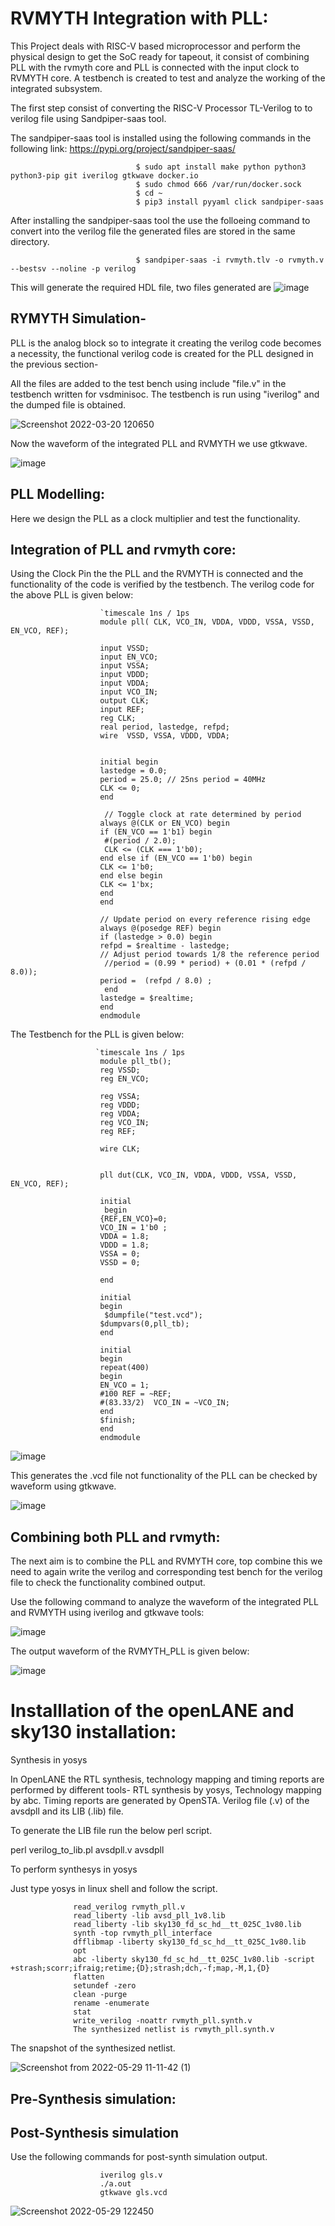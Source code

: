 # RVMYTH Integration with PLL:
This Project deals with RISC-V based microprocessor and perform the physical design to get the SoC ready for tapeout, it consist of combining PLL with the rvmyth core and PLL is connected with the input clock to RVMYTH core. A testbench is created to test and analyze the working of the integrated subsystem.

The first step consist of converting the RISC-V Processor TL-Verilog to to verilog file using Sandpiper-saas tool.

The sandpiper-saas tool is installed using the following commands in the following link:
https://pypi.org/project/sandpiper-saas/
        

                                $ sudo apt install make python python3 python3-pip git iverilog gtkwave docker.io
                                $ sudo chmod 666 /var/run/docker.sock
                                $ cd ~
                                $ pip3 install pyyaml click sandpiper-saas

After installing the sandpiper-saas tool the use the folloeing command to convert into the verilog file the generated files are stored in the same directory.
                                        
                                $ sandpiper-saas -i rvmyth.tlv -o rvmyth.v --bestsv --noline -p verilog 
     
This will generate the required HDL file, two files generated are 
![image](https://user-images.githubusercontent.com/97835399/159148758-adbd68cc-41ca-4938-8b67-8bc2a8ca9c4a.png)

## RYMYTH Simulation-   
PLL is the analog block so to integrate it creating the verilog code becomes a necessity, the functional verilog code is created for the PLL designed in the previous section- 


All the files are added to the test bench using include "file.v" in the testbench written for vsdminisoc. The testbench is run using "iverilog" and the dumped file is obtained.

![Screenshot 2022-03-20 120650](https://user-images.githubusercontent.com/97835399/159152280-9975d939-acf3-4534-8d5a-cbfedfccb0ee.png)


Now the waveform of the integrated PLL and RVMYTH we use gtkwave.



![image](https://user-images.githubusercontent.com/97835399/159637174-3c70157a-3df7-4d83-81d8-771d6e843748.png)

## PLL Modelling: 
Here we design the PLL as a clock multiplier and test the functionality. 
## Integration of PLL and rvmyth core:
Using the Clock Pin the the PLL and the RVMYTH is connected and the functionality of the code is verified by the testbench. The verilog code for the above PLL is given below:


                        `timescale 1ns / 1ps
                        module pll( CLK, VCO_IN, VDDA, VDDD, VSSA, VSSD, EN_VCO, REF);

                        input VSSD;
                        input EN_VCO;
                        input VSSA;
                        input VDDD;
                        input VDDA;
                        input VCO_IN;
                        output CLK;
                        input REF;
                        reg CLK;
                        real period, lastedge, refpd;
                        wire  VSSD, VSSA, VDDD, VDDA;
 

                        initial begin
                        lastedge = 0.0;
                        period = 25.0; // 25ns period = 40MHz
                        CLK <= 0;
                        end

                         // Toggle clock at rate determined by period
                        always @(CLK or EN_VCO) begin
                        if (EN_VCO == 1'b1) begin
                         #(period / 2.0);
                         CLK <= (CLK === 1'b0);
                        end else if (EN_VCO == 1'b0) begin
                        CLK <= 1'b0;
                        end else begin
                        CLK <= 1'bx;
                        end
                        end
   
                        // Update period on every reference rising edge
                        always @(posedge REF) begin
                        if (lastedge > 0.0) begin
                        refpd = $realtime - lastedge;
                        // Adjust period towards 1/8 the reference period
                         //period = (0.99 * period) + (0.01 * (refpd / 8.0));
                        period =  (refpd / 8.0) ;
                         end
                        lastedge = $realtime;
                        end
                        endmodule

The Testbench for the PLL is given below:
                                       
                       `timescale 1ns / 1ps
                        module pll_tb();
                        reg VSSD;
                        reg EN_VCO;
 
                        reg VSSA;
                        reg VDDD;
                        reg VDDA;
                        reg VCO_IN;
                        reg REF;
  
                        wire CLK;


                        pll dut(CLK, VCO_IN, VDDA, VDDD, VSSA, VSSD, EN_VCO, REF);
  
                        initial
                         begin
                        {REF,EN_VCO}=0;
                        VCO_IN = 1'b0 ;
                        VDDA = 1.8;
                        VDDD = 1.8;
                        VSSA = 0;
                        VSSD = 0;
   
                        end
   
                        initial
                        begin
                         $dumpfile("test.vcd");
                        $dumpvars(0,pll_tb);
                        end
 
                        initial
                        begin
                        repeat(400)
                        begin
                        EN_VCO = 1;
                        #100 REF = ~REF;
                        #(83.33/2)  VCO_IN = ~VCO_IN;
                        end
                        $finish;
                        end
                        endmodule
                        
                        
![image](https://user-images.githubusercontent.com/97835399/160181556-fc4d8d49-409f-4ddd-b09c-f58159fd980b.png)

                  
 This generates the .vcd file not functionality of the PLL can be checked by waveform using gtkwave.
 
 
![image](https://user-images.githubusercontent.com/97835399/160181691-e7f2aa48-4549-4804-85e1-320e17b274b2.png)

## Combining both PLL and rvmyth:
The next aim is to combine the PLL and RVMYTH core, top combine this we need to again write the verilog and corresponding test bench for the verilog file to check the functionality combined output.

Use the following command to analyze the waveform of the integrated PLL and RVMYTH using iverilog and gtkwave tools:

![image](https://user-images.githubusercontent.com/97835399/160224915-3e31d923-6d18-4010-bcfd-ac700e101211.png)

The output waveform of the RVMYTH_PLL is given below:


![image](https://user-images.githubusercontent.com/97835399/160224759-a3fe2fe0-a4b7-4cea-b2f2-701af4880849.png)

# Installlation of the openLANE and sky130 installation:

Synthesis in yosys

In OpenLANE the RTL synthesis, technology mapping and timing reports are performed by different tools- RTL synthesis by yosys, Technology mapping by abc.
Timing reports are generated by OpenSTA. Verilog file (.v) of the avsdpll and its LIB (.lib) file.

To generate the LIB file run the below perl script.

perl verilog_to_lib.pl avsdpll.v avsdpll

To perform synthesys in yosys

Just type yosys in linux shell and follow the script.


                  read_verilog rvmyth_pll.v 
                  read_liberty -lib avsd_pll_1v8.lib 
                  read_liberty -lib sky130_fd_sc_hd__tt_025C_1v80.lib 
                  synth -top rvmyth_pll_interface 
                  dfflibmap -liberty sky130_fd_sc_hd__tt_025C_1v80.lib 
                  opt 
                  abc -liberty sky130_fd_sc_hd__tt_025C_1v80.lib -script +strash;scorr;ifraig;retime;{D};strash;dch,-f;map,-M,1,{D} 
                  flatten 
                  setundef -zero 
                  clean -purge 
                  rename -enumerate
                  stat 
                  write_verilog -noattr rvmyth_pll.synth.v 
                  The synthesized netlist is rvmyth_pll.synth.v
                  

The snapshot of the synthesized netlist.


![Screenshot from 2022-05-29 11-11-42 (1)](https://user-images.githubusercontent.com/97835399/170855345-d74031e6-58c7-4b7e-bb6c-eef9db010074.png)
## Pre-Synthesis simulation:


## Post-Synthesis simulation
Use the following commands for post-synth simulation output.

                        iverilog gls.v 
                        ./a.out
                        gtkwave gls.vcd 
    
![Screenshot 2022-05-29 122450](https://user-images.githubusercontent.com/97835399/170856163-18d7b44e-d51f-456f-9e1e-8b300288f8bb.png)














































   
